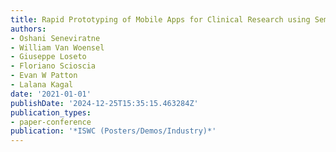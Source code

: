 ```yaml
---
title: Rapid Prototyping of Mobile Apps for Clinical Research using Semantic Web Technologies.
authors:
- Oshani Seneviratne
- William Van Woensel
- Giuseppe Loseto
- Floriano Scioscia
- Evan W Patton
- Lalana Kagal
date: '2021-01-01'
publishDate: '2024-12-25T15:35:15.463284Z'
publication_types:
- paper-conference
publication: '*ISWC (Posters/Demos/Industry)*'
---
```


